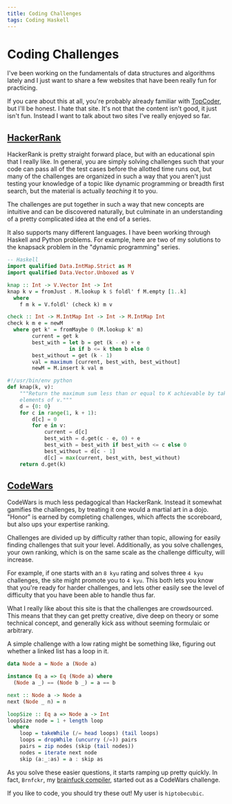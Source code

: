 ```yaml
---
title: Coding Challenges
tags: Coding Haskell
---
```


# Coding Challenges


I've been working on the fundamentals of data structures and algorithms lately
and I just want to share a few websites that have been really fun for
practicing.

If you care about this at all, you're probably already familiar with
[TopCoder](http://www.topcoder.com), but I'll be honest. I hate that site. It's
not that the content isn't good, it just isn't fun. Instead I want to talk
about two sites I've really enjoyed so far.

## [HackerRank](http://www.hackerrank.com)

HackerRank is pretty straight forward place, but with an educational spin that
I really like. In general, you are simply solving challenges such that your
code can pass all of the test cases before the allotted time runs out, but many
of the challenges are organized in such a way that you aren't just testing your
knowledge of a topic like dynamic programming or breadth first search, but the
material is actually *teaching* it to you.

The challenges are put together in such a way that new concepts are intuitive
and can be discovered naturally, but culminate in an understanding of a pretty
complicated idea at the end of a series.

It also supports many different languages. I have been working through Haskell
and Python problems. For example, here are two of my solutions to the knapsack
problem in the "dynamic programming" series.
```haskell
-- Haskell
import qualified Data.IntMap.Strict as M
import qualified Data.Vector.Unboxed as V

knap :: Int -> V.Vector Int -> Int
knap k v = fromJust . M.lookup k $ foldl' f M.empty [1..k]
  where
    f m k = V.foldl' (check k) m v

check :: Int -> M.IntMap Int -> Int -> M.IntMap Int
check k m e = newM
  where get k' = fromMaybe 0 (M.lookup k' m)
        current = get k
        best_with = let b = get (k - e) + e
                    in if b <= k then b else 0
        best_without = get (k - 1)
        val = maximum [current, best_with, best_without]
        newM = M.insert k val m
```
```python
#!/usr/bin/env python
def knap(k, v):
    """Return the maximum sum less than or equal to K achievable by taking
    elements of v."""
    d = {0: 0}
    for c in range(1, k + 1):
        d[c] = 0
        for e in v:
            current = d[c]
            best_with = d.get(c - e, 0) + e
            best_with = best_with if best_with <= c else 0
            best_without = d[c - 1]
            d[c] = max(current, best_with, best_without)
    return d.get(k)
```

## [CodeWars](http://www.codewars.com)

CodeWars is much less pedagogical than HackerRank. Instead it somewhat
gamifies the challenges, by treating it one would a martial art in a dojo.
"Honor" is earned by completing challenges, which affects the scoreboard, but
also ups your expertise ranking.

Challenges are divided up by difficulty rather than topic, allowing for easily
finding challenges that suit your level. Additionally, as you solve challenges,
your own ranking, which is on the same scale as the challenge difficulty, will
increase.

For example, if one starts with an `8 kyu` rating and solves three `4 kyu`
challenges, the site might promote you to `4 kyu`. This both lets you know that
you're ready for harder challenges, and lets other easily see the level of
difficulty that you have been able to handle thus far.

What I really like about this site is that the challenges are crowdsourced.
This means that they can get pretty creative, dive deep on theory or some
technical concept, and generally kick ass without seeming formulaic or
arbitrary.

A simple challenge with a low rating might be something like, figuring out
whether a linked list has a loop in it.

```haskell
data Node a = Node a (Node a)

instance Eq a => Eq (Node a) where
  (Node a _) == (Node b _) = a == b

next :: Node a -> Node a
next (Node _ n) = n

loopSize :: Eq a => Node a -> Int
loopSize node = 1 + length loop
  where
    loop = takeWhile (/= head loops) (tail loops)
    loops = dropWhile (uncurry (/=)) pairs
    pairs = zip nodes (skip (tail nodes))
    nodes = iterate next node
    skip (a:_:as) = a : skip as
```

As you solve these easier questions, it starts ramping up pretty quickly. In
fact, `Brnfckr`, my [brainfuck compiler][brnfckr], started out as a CodeWars
challenge.

If you like to code, you should try these out! My user is `hiptobecubic`.

[brnfckr]: https://github.com/johntyree/brnfckr
